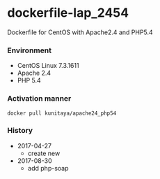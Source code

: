 # dockerfile-lap_2454
Dockerfile for CentOS with Apache2.4 and PHP5.4

### Environment
* CentOS Linux 7.3.1611
* Apache 2.4
* PHP 5.4

### Activation manner
```
docker pull kunitaya/apache24_php54
```

### History
* 2017-04-27
    * create new
* 2017-08-30
    * add php-soap
